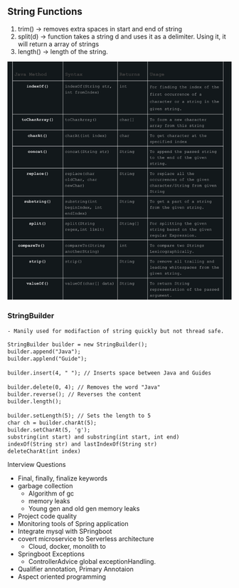 ## String Functions

1. trim() -> removes extra spaces in start and end of string
2. split(d) -> function takes a string d and uses it as a delimiter. Using it, it will
               return a array of strings
3. length() -> length of the string.

![img.png](../daily/challenge/april2024/img.png)


### StringBuilder
    - Manily used for modifaction of string quickly but not thread safe.

```
StringBuilder builder = new StringBuilder();
builder.append("Java");
builder.applend("Guide");

builder.insert(4, " "); // Inserts space between Java and Guides

builder.delete(0, 4); // Removes the word "Java"
builder.reverse(); // Reverses the content
builder.length();

builder.setLength(5); // Sets the length to 5
char ch = builder.charAt(5);
builder.setCharAt(5, 'g');
substring(int start) and substring(int start, int end) 
indexOf(String str) and lastIndexOf(String str)
deleteCharAt(int index) 
```
Interview Questions 

- Final, finally, finalize keywords
- garbage collection
  - Algorithm of gc
  - memory leaks 
  - Young gen and old gen memory leaks
- Project code quality
- Monitoring tools of Spring application
- Integrate mysql with SPringboot
- covert microservice to Serverless architecture
  - Cloud, docker, monolith to 
- Springboot Exceptions
  - ControllerAdvice global exceptionHandling.
- Qualifier annotation, Primary Annotaion
- Aspect oriented programming